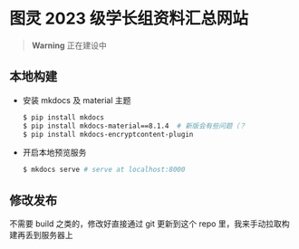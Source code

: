 # 图灵 2023 级学长组资料汇总网站

> **Warning** 正在建设中

## 本地构建

- 安装 mkdocs 及 material 主题
    ```sh
    $ pip install mkdocs
    $ pip install mkdocs-material==8.1.4  # 新版会有些问题（？
    $ pip install mkdocs-encryptcontent-plugin
    ```
- 开启本地预览服务
    ```sh
    $ mkdocs serve # serve at localhost:8000
    ```

## 修改发布

不需要 build 之类的，修改好直接通过 git 更新到这个 repo 里，我来手动拉取构建再丢到服务器上